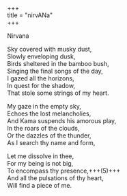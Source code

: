 +++  
title = "nirvANa"  
+++  

Nirvana  

Sky covered with musky dust,  
Slowly enveloping dusk,  
Birds sheltered in the bamboo bush,  
Singing the final songs of the day,  
I gazed all the horizons,  
In quest for the shadow,  
That stole some strings of my heart.  

My gaze in the empty sky,  
Echoes the lost melancholies,  
And Kama suspends his amorous play,  
In the roars of the clouds,  
Or the dazzles of the thunder,  
As I search thy name and form,  

Let me dissolve in thee,  
For my being is not big,  
To encompass thy presence,+++(5)+++  
And all the pulsations of thy heart,  
Will find a piece of me.  